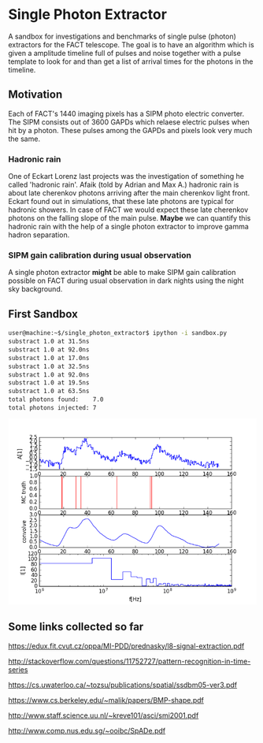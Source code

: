 # Single Photon Extractor

A sandbox for investigations and benchmarks of single pulse (photon) extractors for the FACT telescope.
The goal is to have an algorithm which is given a amplitude timeline full of pulses and noise together with a pulse template to look for and than get a list of arrival times for the photons in the timeline. 

## Motivation
Each of FACT's 1440 imaging pixels has a SIPM photo electric converter. The SIPM consists out of 3600 GAPDs which relaese electric pulses when hit by a photon. These pulses among the GAPDs and pixels look very much the same. 

### Hadronic rain
One of Eckart Lorenz last projects was the investigation of something he called 'hadronic rain'. Afaik (told by Adrian and Max A.) hadronic rain is about late cherenkov photons arriving after the main cherenkov light front. Eckart found out in simulations, that these late photons are typical for hadronic showers. In case of FACT we would expect these late cherenkov photons on the falling slope of the main pulse. __Maybe__ we can quantify this hadronic rain with the help of a single photon extractor to improve gamma hadron separation.

### SIPM gain calibration during usual observation
A single photon extractor __might__ be able to make SIPM gain calibration possible on FACT during usual observation in dark nights using the night sky background.

## First Sandbox
```bash
user@machine:~$/single_photon_extractor$ ipython -i sandbox.py 
substract 1.0 at 31.5ns
substract 1.0 at 92.0ns
substract 1.0 at 17.0ns
substract 1.0 at 32.5ns
substract 1.0 at 92.0ns
substract 1.0 at 19.5ns
substract 1.0 at 63.5ns
total photons found:    7.0
total photons injected: 7

```
![img](examples/substraction_of_pulses.gif)

## Some links collected so far

https://edux.fit.cvut.cz/oppa/MI-PDD/prednasky/l8-signal-extraction.pdf

http://stackoverflow.com/questions/11752727/pattern-recognition-in-time-series

https://cs.uwaterloo.ca/~tozsu/publications/spatial/ssdbm05-ver3.pdf

https://www.cs.berkeley.edu/~malik/papers/BMP-shape.pdf

http://www.staff.science.uu.nl/~kreve101/asci/smi2001.pdf

http://www.comp.nus.edu.sg/~ooibc/SpADe.pdf


